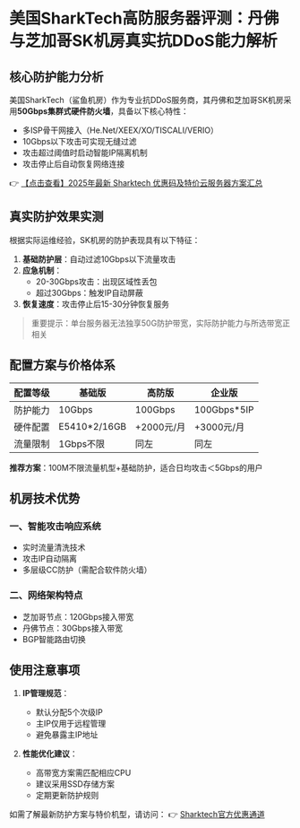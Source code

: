 # 美国SharkTech高防服务器评测：丹佛与芝加哥SK机房真实抗DDoS能力解析

## 核心防护能力分析
美国SharkTech（鲨鱼机房）作为专业抗DDoS服务商，其丹佛和芝加哥SK机房采用**50Gbps集群式硬件防火墙**，具备以下核心特性：
- 多ISP骨干网接入（He.Net/XEEX/XO/TISCALI/VERIO）
- 10Gbps以下攻击可实现无缝过滤
- 攻击超过阈值时启动智能IP隔离机制
- 攻击停止后自动恢复网络连接

👉 [【点击查看】2025年最新 Sharktech 优惠码及特价云服务器方案汇总](https://bit.ly/Sharktech)

## 真实防护效果实测
根据实际运维经验，SK机房的防护表现具有以下特征：
1. **基础防护层**：自动过滤10Gbps以下流量攻击
2. **应急机制**：
   - 20-30Gbps攻击：出现区域性丢包
   - 超过30Gbps：触发IP自动屏蔽
3. **恢复速度**：攻击停止后15-30分钟恢复服务

> 重要提示：单台服务器无法独享50G防护带宽，实际防护能力与所选带宽正相关

## 配置方案与价格体系
| 配置等级 | 基础版 | 高防版 | 企业版 |
|---------|--------|--------|--------|
| 防护能力 | 10Gbps | 100Gbps | 100Gbps*5IP |
| 硬件配置 | E5410*2/16GB | +2000元/月 | +3000元/月 |
| 流量限制 | 1Gbps不限 | 同左 | 同左 |

**推荐方案**：100M不限流量机型+基础防护，适合日均攻击＜5Gbps的用户

## 机房技术优势
### 一、智能攻击响应系统
- 实时流量清洗技术
- 攻击IP自动隔离
- 多层级CC防护（需配合软件防火墙）

### 二、网络架构特点
- 芝加哥节点：120Gbps接入带宽
- 丹佛节点：30Gbps接入带宽
- BGP智能路由切换

## 使用注意事项
1. **IP管理规范**：
   - 默认分配5个次级IP
   - 主IP仅用于远程管理
   - 避免暴露主IP地址

2. **性能优化建议**：
   - 高带宽方案需匹配相应CPU
   - 建议采用SSD存储方案
   - 定期更新防护规则

如需了解最新防护方案与特价机型，请访问：
👉 [Sharktech官方优惠通道](https://bit.ly/Sharktech)